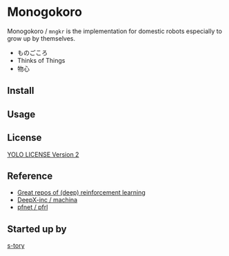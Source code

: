 # Monogokoro
Monogokoro / `mngkr` is the implementation for domestic robots especially to grow up by themselves.

- ものごころ
- Thinks of Things
- 物心

## Install

## Usage

## License
[YOLO LICENSE Version 2](./LICENSE)

## Reference
- [Great repos of (deep) reinforcement learning](https://github.com/search?o=desc&q=reinforce+learn&s=stars&type=Repositories)
- [DeepX-inc / machina](https://github.com/DeepX-inc/machina)
- [pfnet / pfrl](https://github.com/pfnet/pfrl)

## Started up by
[s-tory](https://github.com/s-tory)
